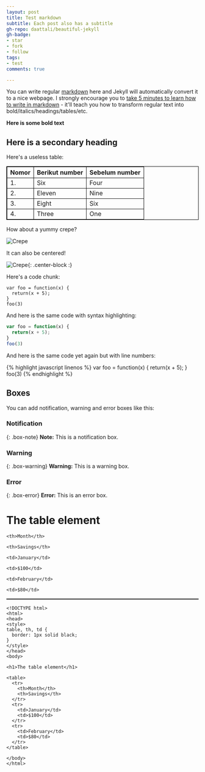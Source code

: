 ```yaml
---
layout: post
title: Test markdown
subtitle: Each post also has a subtitle
gh-repo: daattali/beautiful-jekyll
gh-badge:
- star
- fork
- follow
tags:
- test
comments: true

---
```

You can write regular [markdown](http://markdowntutorial.com/) here and Jekyll will automatically convert it to a nice webpage.  I strongly encourage you to [take 5 minutes to learn how to write in markdown](http://markdowntutorial.com/) - it'll teach you how to transform regular text into bold/italics/headings/tables/etc.

**Here is some bold text**

## Here is a secondary heading

Here's a useless table:

| Nomor | Berikut number | Sebelum number |
| :--- | :--- | :--- |
| 1. | Six | Four |
| 2. | Eleven | Nine |
| 3. | Eight | Six |
| 4. | Three | One |

How about a yummy crepe?

![Crepe](https://s3-media3.fl.yelpcdn.com/bphoto/cQ1Yoa75m2yUFFbY2xwuqw/348s.jpg)

It can also be centered!

![Crepe](https://s3-media3.fl.yelpcdn.com/bphoto/cQ1Yoa75m2yUFFbY2xwuqw/348s.jpg){: .center-block :}

Here's a code chunk:

    var foo = function(x) {
      return(x + 5);
    }
    foo(3)

And here is the same code with syntax highlighting:

```javascript
var foo = function(x) {
  return(x + 5);
}
foo(3)
```

And here is the same code yet again but with line numbers:

{% highlight javascript linenos %}
var foo = function(x) {
return(x + 5);
}
foo(3)
{% endhighlight %}

## Boxes

You can add notification, warning and error boxes like this:

### Notification

{: .box-note}
**Note:** This is a notification box.

### Warning

{: .box-warning}
**Warning:** This is a warning box.

### Error

{: .box-error}
**Error:** This is an error box.

<!DOCTYPE html>

<html>

<head>

<style>

table, th, td {

  border: 1px solid black;

}

</style>

</head>

<body>

<h1>The table element</h1>

<table>

  <tr>

    <th>Month</th>

    <th>Savings</th>

  </tr>

  <tr>

    <td>January</td>

    <td>$100</td>

  </tr>

  <tr>

    <td>February</td>

    <td>$80</td>

  </tr>

</table>

</body>

</html>

    <!DOCTYPE html>
    <html>
    <head>
    <style>
    table, th, td {
      border: 1px solid black;
    }
    </style>
    </head>
    <body>
    
    <h1>The table element</h1>
    
    <table>
      <tr>
        <th>Month</th>
        <th>Savings</th>
      </tr>
      <tr>
        <td>January</td>
        <td>$100</td>
      </tr>
      <tr>
        <td>February</td>
        <td>$80</td>
      </tr>
    </table>
    
    </body>
    </html>